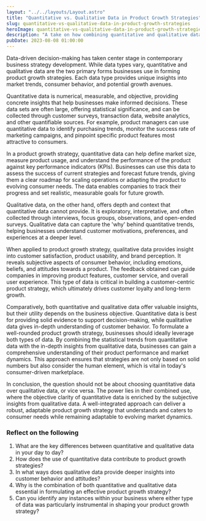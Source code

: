 ```yaml
---
layout: "../../layouts/Layout.astro"
title: "Quantitative vs. Qualitative Data in Product Growth Strategies"
slug: quantitative-vs-qualitative-data-in-product-growth-strategies
heroImage: quantitative-vs-qualitative-data-in-product-growth-strategies.png
description: "A take on how combining quantitative and qualitative data optimizes product growth strategies for customer-focused business success."
pubDate: 2023-08-08 01:00:00
---
```


Data-driven decision-making has taken center stage in contemporary business strategy development. While data types vary, quantitative and qualitative data are the two primary forms businesses use in forming product growth strategies. Each data type provides unique insights into market trends, consumer behavior, and potential growth avenues.

Quantitative data is numerical, measurable, and objective, providing concrete insights that help businesses make informed decisions. These data sets are often large, offering statistical significance, and can be collected through customer surveys, transaction data, website analytics, and other quantifiable sources. For example, product managers can use quantitative data to identify purchasing trends, monitor the success rate of marketing campaigns, and pinpoint specific product features most attractive to consumers.

In a product growth strategy, quantitative data can help define market size, measure product usage, and understand the performance of the product against key performance indicators (KPIs). Businesses can use this data to assess the success of current strategies and forecast future trends, giving them a clear roadmap for scaling operations or adapting the product to evolving consumer needs. The data enables companies to track their progress and set realistic, measurable goals for future growth.

Qualitative data, on the other hand, offers depth and context that quantitative data cannot provide. It is exploratory, interpretative, and often collected through interviews, focus groups, observations, and open-ended surveys. Qualitative data can capture the 'why' behind quantitative trends, helping businesses understand customer motivations, preferences, and experiences at a deeper level.

When applied to product growth strategy, qualitative data provides insight into customer satisfaction, product usability, and brand perception. It reveals subjective aspects of consumer behavior, including emotions, beliefs, and attitudes towards a product. The feedback obtained can guide companies in improving product features, customer service, and overall user experience. This type of data is critical in building a customer-centric product strategy, which ultimately drives customer loyalty and long-term growth.

Comparatively, both quantitative and qualitative data offer valuable insights, but their utility depends on the business objective. Quantitative data is best for providing solid evidence to support decision-making, while qualitative data gives in-depth understanding of customer behavior. To formulate a well-rounded product growth strategy, businesses should ideally leverage both types of data. By combining the statistical trends from quantitative data with the in-depth insights from qualitative data, businesses can gain a comprehensive understanding of their product performance and market dynamics. This approach ensures that strategies are not only based on solid numbers but also consider the human element, which is vital in today's consumer-driven marketplace.

In conclusion, the question should not be about choosing quantitative data over qualitative data, or vice versa. The power lies in their combined use, where the objective clarity of quantitative data is enriched by the subjective insights from qualitative data. A well-integrated approach can deliver a robust, adaptable product growth strategy that understands and caters to consumer needs while remaining adaptable to evolving market dynamics.

### Reflect on the following

1. What are the key differences between quantitative and qualitative data in your day to day?
2. How does the use of quantitative data contribute to product growth strategies?
3. In what ways does qualitative data provide deeper insights into customer behavior and attitudes?
4. Why is the combination of both quantitative and qualitative data essential in formulating an effective product growth strategy?
5. Can you identify any instances within your business where either type of data was particularly instrumental in shaping your product growth strategy?
